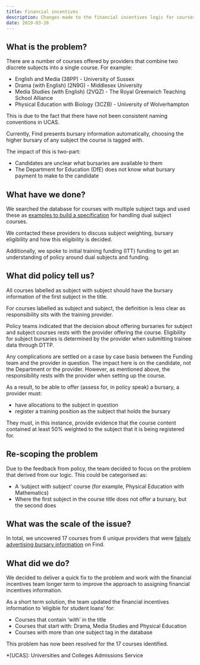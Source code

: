 ```yaml
---
title: Financial incentives
description: Changes made to the financial incentives logic for courses with multiple subjects.
date: 2019-03-26
---
```


## What is the problem?

There are a number of courses offered by providers that combine two discrete subjects into a single course. For example:

- English and Media (38PP) - University of Sussex
- Drama (with English) (2N9G) - Middlesex University
- Media Studies (with English) (2VQZ) - The Royal Greenwich Teaching School Alliance
- Physical Education with Biology (3CZB) - University of Wolverhampton

This is due to the fact that there have not been consistent naming conventions in UCAS.

Currently, Find presents bursary information automatically, choosing the higher bursary of any subject the course is tagged with.

The impact of this is two-part:

- Candidates are unclear what bursaries are available to them
- The Department for Education (DfE) does not know what bursary payment to make to the candidate

## What have we done?

We searched the database for courses with multiple subject tags and used these as [examples to build a specification](https://docs.google.com/spreadsheets/d/1gM76e6QESURdNS2Az1zcPw9IybaVt8hbHscSc6fg8l0/edit) for handling dual subject courses.

We contacted these providers to discuss subject weighting, bursary eligibility and how this eligibility is decided.

Additionally, we spoke to initial training funding (ITT) funding to get an understanding of policy around dual subjects and funding.

## What did policy tell us?

All courses labelled as subject with subject should have the bursary information of the first subject in the title.

For courses labelled as subject and subject, the definition is less clear as responsibility sits with the training provider.

Policy teams indicated that the decision about offering bursaries for subject and subject courses rests with the provider offering the course. Eligibility for subject bursaries is determined by the provider when submitting trainee data through DTTP.

Any complications are settled on a case by case basis between the Funding team and the provider in question. The impact here is on the candidate, not the Department or the provider. However, as mentioned above, the responsibility rests with the provider when setting up the course.

As a result, to be able to offer (assess for, in policy speak) a bursary, a provider must:

- have allocations to the subject in question
- register a training position as the subject that holds the bursary

They must, in this instance, provide evidence that the course content contained at least 50% weighted to the subject that it is being registered for.

## Re-scoping the problem

Due to the feedback from policy, the team decided to focus on the problem that derived from our logic. This could be categorised as:

- A ‘subject with subject’ course (for example, Physical Education with Mathematics)
- Where the first subject in the course title does not offer a bursary, but the second does

## What was the scale of the issue?

In total, we uncovered 17 courses from 6 unique providers that were [falsely advertising bursary information](https://docs.google.com/spreadsheets/d/1IMCRcWVgU5pqVavlR6mWuSU9ken88c6qf3w0zlPtPs8/edit#gid=1940299200) on Find.

## What did we do?

We decided to deliver a quick fix to the problem and work with the financial incentives team longer term to improve the approach to assigning financial incentives information.

As a short term solution, the team updated the financial incentives information to ‘eligible for student loans’ for:

- Courses that contain ‘with’ in the title
- Courses that start with: Drama, Media Studies and Physical Education
- Courses with more than one subject tag in the database

This problem has now been resolved for the 17 courses identified.

*[UCAS]: Universities and Colleges Admissions Service

